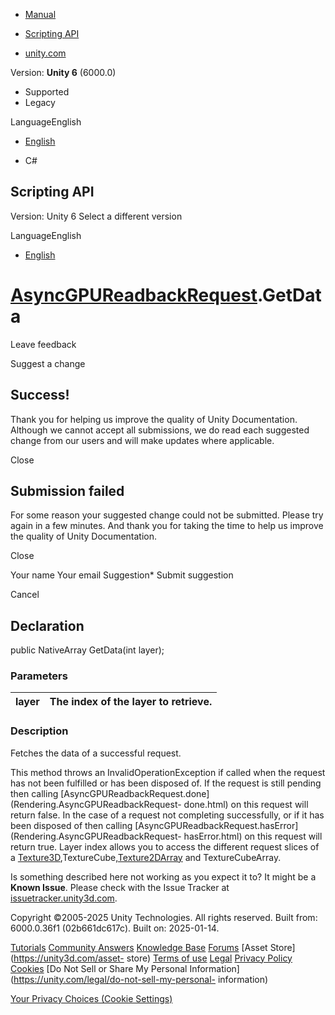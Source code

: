 [ ]()

  * [Manual](../Manual/index.html)
  * [Scripting API](../ScriptReference/index.html)

  * [unity.com](https://unity.com/)

Version: **Unity 6** (6000.0)

  * Supported
  * Legacy

LanguageEnglish

  * [English]()

  * C#

[ ](https://docs.unity3d.com)

## Scripting API

Version: Unity 6 Select a different version

LanguageEnglish

  * [English]()

#  [AsyncGPUReadbackRequest](Rendering.AsyncGPUReadbackRequest.html).GetData

Leave feedback

Suggest a change

## Success!

Thank you for helping us improve the quality of Unity Documentation. Although
we cannot accept all submissions, we do read each suggested change from our
users and will make updates where applicable.

Close

## Submission failed

For some reason your suggested change could not be submitted. Please <a>try
again</a> in a few minutes. And thank you for taking the time to help us
improve the quality of Unity Documentation.

Close

Your name Your email Suggestion* Submit suggestion

Cancel

[ ]()

## Declaration

public NativeArray<T> GetData(int layer);

### Parameters

layer | The index of the layer to retrieve.  
---|---  
  
### Description

Fetches the data of a successful request.

This method throws an InvalidOperationException if called when the request has
not been fulfilled or has been disposed of. If the request is still pending
then calling [AsyncGPUReadbackRequest.done](Rendering.AsyncGPUReadbackRequest-
done.html) on this request will return false. In the case of a request not
completing successfully, or if it has been disposed of then calling
[AsyncGPUReadbackRequest.hasError](Rendering.AsyncGPUReadbackRequest-
hasError.html) on this request will return true. Layer index allows you to
access the different request slices of a
[Texture3D](Texture3D.html),TextureCube,[Texture2DArray](Texture2DArray.html)
and TextureCubeArray.

Is something described here not working as you expect it to? It might be a
**Known Issue**. Please check with the Issue Tracker at
[issuetracker.unity3d.com](https://issuetracker.unity3d.com).

Copyright ©2005-2025 Unity Technologies. All rights reserved. Built from:
6000.0.36f1 (02b661dc617c). Built on: 2025-01-14.

[Tutorials](https://unity3d.com/learn) [Community
Answers](https://answers.unity3d.com) [Knowledge
Base](https://support.unity3d.com/hc/en-us)
[Forums](https://forum.unity3d.com) [Asset Store](https://unity3d.com/asset-
store) [Terms of use](https://docs.unity3d.com/Manual/TermsOfUse.html)
[Legal](https://unity.com/legal) [Privacy
Policy](https://unity.com/legal/privacy-policy)
[Cookies](https://unity.com/legal/cookie-policy) [Do Not Sell or Share My
Personal Information](https://unity.com/legal/do-not-sell-my-personal-
information)

[Your Privacy Choices (Cookie Settings)](javascript:void\(0\);)

